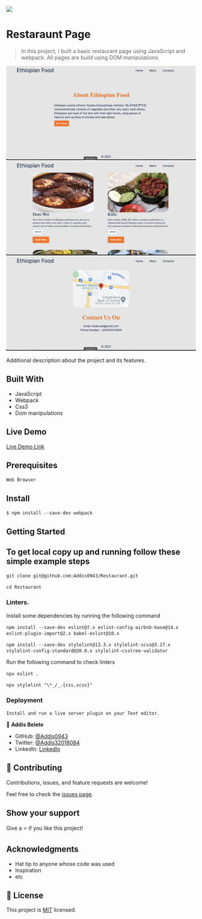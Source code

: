 ![](https://img.shields.io/badge/Microverse-blueviolet)

# Restaraunt Page

> In this project, I built a basic restaurant page using JavaScript and webpack. All pages are build using DOM manipulations.

![screenshot](./assets/home_page.png)
![screenshot](./assets/menu_page.png)
![screenshot](./assets/contact_page.png)

Additional description about the project and its features.

## Built With

- JavaScript
- Webpack
- Css3
- Dom manipulations

## Live Demo

[Live Demo Link](https://mystifying-knuth-91d732.netlify.app)

## Prerequisites

```
Web Browser
```

## Install

```
$ npm install --save-dev webpack

```

## Getting Started

## To get local copy up and running follow these simple example steps

```
git clone git@github.com:Addis0943/Restaurant.git
```

```
cd Restaurant
```

### Linters.

Install some dependencies by running the following command

```
npm install --save-dev eslint@7.x eslint-config-airbnb-base@14.x eslint-plugin-import@2.x babel-eslint@10.x
```

```
npm install --save-dev stylelint@13.3.x stylelint-scss@3.17.x stylelint-config-standard@20.0.x stylelint-csstree-validator
```

Run the following command to check linters

```
npx eslint .
```

```
npx stylelint "\*_/_.{css,scss}"
```

### Deployment

```
Install and run a live server plugin on your Text editor.
```

👤 **Addis Belete**

- GitHub: [@Addis0943](https://github.com/Addis0943)
- Twitter: [@Addis32018084](https://twitter.com/Addis32018084)
- LinkedIn: [LinkedIn](https://www.linkedin.com/in/addis-belete-134b98191/)

## 🤝 Contributing

Contributions, issues, and feature requests are welcome!

Feel free to check the [issues page](../../issues/).

## Show your support

Give a ⭐️ if you like this project!

## Acknowledgments

- Hat tip to anyone whose code was used
- Inspiration
- etc

## 📝 License

This project is [MIT](./MIT.md) licensed.
